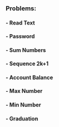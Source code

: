 ### Problems:

#### - Read Text
#### - Password
#### - Sum Numbers
#### - Sequence 2k+1
#### - Account Balance
#### - Max Number
#### - Min Number
#### - Graduation